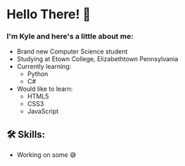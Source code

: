 <h1>Hello There! 👋</h1>

<h3>I'm Kyle and here's a little about me:</h3>

- Brand new Computer Science student
- Studying at Etown College, Elizabethtown Pennsylvania
- Currently learning:
    - Python
    - C#
- Would like to learn:
    - HTML5
    - CSS3
    - JavaScript
<h2>🛠️ Skills:</h2>

- Working on some 😅
